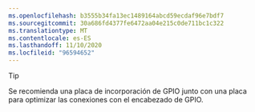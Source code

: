 ```yaml
---
ms.openlocfilehash: b3555b34fa13ec1489164abcd59ecdaf96e7bdf7
ms.sourcegitcommit: 30a686fd4377fe6472aa04e215c0de711bc1c322
ms.translationtype: MT
ms.contentlocale: es-ES
ms.lasthandoff: 11/10/2020
ms.locfileid: "96594652"
---
```

> [!TIP]
> Se recomienda una placa de incorporación de GPIO junto con una placa para optimizar las conexiones con el encabezado de GPIO.
